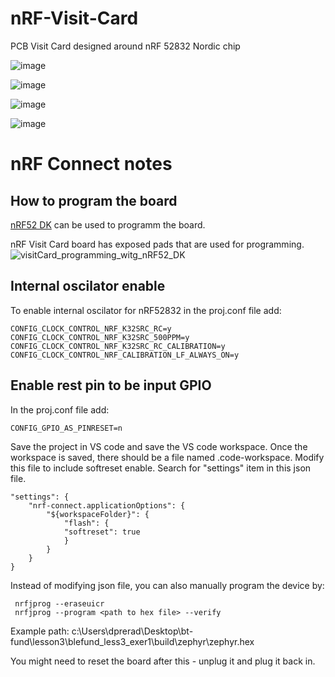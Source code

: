 # nRF-Visit-Card
PCB Visit Card designed around nRF 52832 Nordic chip

![image](https://github.com/user-attachments/assets/44cbd81e-2d5b-4657-8ca4-7464be555d9f)

![image](https://github.com/user-attachments/assets/8563e602-7cf3-4d23-bd46-ceaeef5357ea)

![image](https://github.com/user-attachments/assets/ddf66f56-fcfb-4f65-b5bc-f648f18b45ca)

![image](https://github.com/user-attachments/assets/43cd5d5b-b40b-415f-b020-4431bbd3a8c2)

# nRF Connect notes

## How to program the board

[nRF52 DK](https://www.nordicsemi.com/Products/Development-hardware/nRF52-DK) can be used to programm the board. 

nRF Visit Card board has exposed pads that are used for programming.
![visitCard_programming_witg_nRF52_DK](https://github.com/user-attachments/assets/778b8e47-01ea-46b1-b14c-1322ab45e64c)

## Internal oscilator enable

To enable internal oscilator for nRF52832 in the proj.conf file add:
````
CONFIG_CLOCK_CONTROL_NRF_K32SRC_RC=y
CONFIG_CLOCK_CONTROL_NRF_K32SRC_500PPM=y
CONFIG_CLOCK_CONTROL_NRF_K32SRC_RC_CALIBRATION=y
CONFIG_CLOCK_CONTROL_NRF_CALIBRATION_LF_ALWAYS_ON=y
````

## Enable rest pin to be input GPIO

In the proj.conf file add:
````
CONFIG_GPIO_AS_PINRESET=n
````

Save the project in VS code and save the VS code workspace. Once the workspace is saved, there should be a file named <workspace name>.code-workspace.
Modify this file to include softreset enable. Search for "settings" item in this json file.
````
"settings": {
	"nrf-connect.applicationOptions": {
		"${workspaceFolder}": {
			"flash": {
			"softreset": true
			}
		}
	}
}
````

Instead of modifying json file, you can also manually program the device by:
````
 nrfjprog --eraseuicr
 nrfjprog --program <path to hex file> --verify
````
 Example path: c:\Users\dprerad\Desktop\bt-fund\lesson3\blefund_less3_exer1\build\zephyr\zephyr.hex

 You might need to reset the board after this - unplug it and plug it back in.
